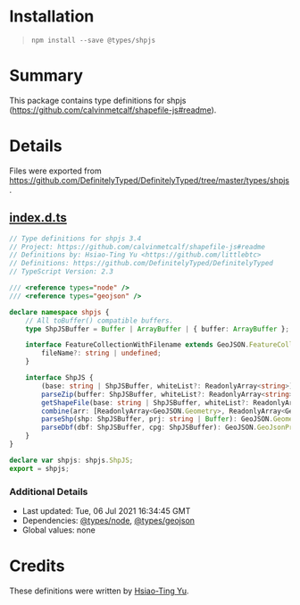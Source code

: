 # Installation
> `npm install --save @types/shpjs`

# Summary
This package contains type definitions for shpjs (https://github.com/calvinmetcalf/shapefile-js#readme).

# Details
Files were exported from https://github.com/DefinitelyTyped/DefinitelyTyped/tree/master/types/shpjs.
## [index.d.ts](https://github.com/DefinitelyTyped/DefinitelyTyped/tree/master/types/shpjs/index.d.ts)
````ts
// Type definitions for shpjs 3.4
// Project: https://github.com/calvinmetcalf/shapefile-js#readme
// Definitions by: Hsiao-Ting Yu <https://github.com/littlebtc>
// Definitions: https://github.com/DefinitelyTyped/DefinitelyTyped
// TypeScript Version: 2.3

/// <reference types="node" />
/// <reference types="geojson" />

declare namespace shpjs {
    // All toBuffer() compatible buffers.
    type ShpJSBuffer = Buffer | ArrayBuffer | { buffer: ArrayBuffer };

    interface FeatureCollectionWithFilename extends GeoJSON.FeatureCollection {
        fileName?: string | undefined;
    }

    interface ShpJS {
        (base: string | ShpJSBuffer, whiteList?: ReadonlyArray<string>): Promise<FeatureCollectionWithFilename | FeatureCollectionWithFilename[]>;
        parseZip(buffer: ShpJSBuffer, whiteList?: ReadonlyArray<string>): Promise<FeatureCollectionWithFilename | FeatureCollectionWithFilename[]>;
        getShapeFile(base: string | ShpJSBuffer, whiteList?: ReadonlyArray<string>): Promise<FeatureCollectionWithFilename | FeatureCollectionWithFilename[]>;
        combine(arr: [ReadonlyArray<GeoJSON.Geometry>, ReadonlyArray<GeoJSON.GeoJsonProperties>]): GeoJSON.FeatureCollection;
        parseShp(shp: ShpJSBuffer, prj: string | Buffer): GeoJSON.Geometry[];
        parseDbf(dbf: ShpJSBuffer, cpg: ShpJSBuffer): GeoJSON.GeoJsonProperties[];
    }
}

declare var shpjs: shpjs.ShpJS;
export = shpjs;

````

### Additional Details
 * Last updated: Tue, 06 Jul 2021 16:34:45 GMT
 * Dependencies: [@types/node](https://npmjs.com/package/@types/node), [@types/geojson](https://npmjs.com/package/@types/geojson)
 * Global values: none

# Credits
These definitions were written by [Hsiao-Ting Yu](https://github.com/littlebtc).

